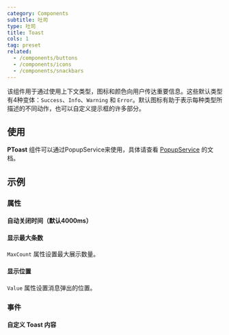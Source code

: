 ```yaml
---
category: Components
subtitle: 吐司
type: 吐司
title: Toast
cols: 1
tag: preset
related:
  - /components/buttons
  - /components/icons
  - /components/snackbars
---
```


该组件用于通过使用上下文类型，图标和颜色向用户传达重要信息。这些默认类型有4种变体：`Success`、`Info`、`Warning` 和 `Error`。默认图标有助于表示每种类型所描述的不同动作，也可以自定义提示框的许多部分。

## 使用

**PToast** 组件可以通过PopupService来使用，具体请查看 [PopupService](/components/popup-service) 的文档。

<toast-usage></toast-usage>

## 示例

### 属性

#### 自动关闭时间（默认4000ms）

<example file="" />

#### 显示最大条数

`MaxCount` 属性设置最大展示数量。

<example file="" />

#### 显示位置

`Value` 属性设置消息弹出的位置。

<example file="" />

### 事件

#### 自定义 Toast 内容

<example file="" />